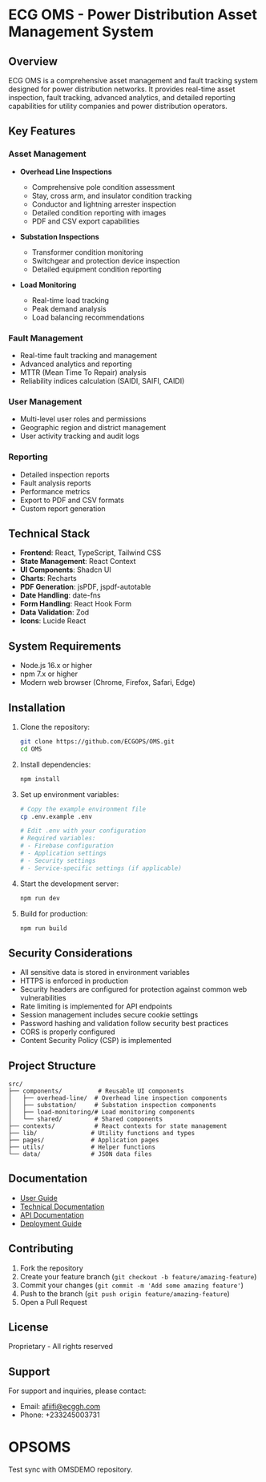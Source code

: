 # ECG OMS - Power Distribution Asset Management System

## Overview
ECG OMS is a comprehensive asset management and fault tracking system designed for power distribution networks. It provides real-time asset inspection, fault tracking, advanced analytics, and detailed reporting capabilities for utility companies and power distribution operators.

## Key Features

### Asset Management
- **Overhead Line Inspections**
  - Comprehensive pole condition assessment
  - Stay, cross arm, and insulator condition tracking
  - Conductor and lightning arrester inspection
  - Detailed condition reporting with images
  - PDF and CSV export capabilities

- **Substation Inspections**
  - Transformer condition monitoring
  - Switchgear and protection device inspection
  - Detailed equipment condition reporting

- **Load Monitoring**
  - Real-time load tracking
  - Peak demand analysis
  - Load balancing recommendations

### Fault Management
- Real-time fault tracking and management
- Advanced analytics and reporting
- MTTR (Mean Time To Repair) analysis
- Reliability indices calculation (SAIDI, SAIFI, CAIDI)

### User Management
- Multi-level user roles and permissions
- Geographic region and district management
- User activity tracking and audit logs

### Reporting
- Detailed inspection reports
- Fault analysis reports
- Performance metrics
- Export to PDF and CSV formats
- Custom report generation

## Technical Stack
- **Frontend**: React, TypeScript, Tailwind CSS
- **State Management**: React Context
- **UI Components**: Shadcn UI
- **Charts**: Recharts
- **PDF Generation**: jsPDF, jspdf-autotable
- **Date Handling**: date-fns
- **Form Handling**: React Hook Form
- **Data Validation**: Zod
- **Icons**: Lucide React

## System Requirements
- Node.js 16.x or higher
- npm 7.x or higher
- Modern web browser (Chrome, Firefox, Safari, Edge)

## Installation
1. Clone the repository:
   ```bash
   git clone https://github.com/ECGOPS/OMS.git
   cd OMS
   ```

2. Install dependencies:
   ```bash
   npm install
   ```

3. Set up environment variables:
   ```bash
   # Copy the example environment file
   cp .env.example .env
   
   # Edit .env with your configuration
   # Required variables:
   # - Firebase configuration
   # - Application settings
   # - Security settings
   # - Service-specific settings (if applicable)
   ```

4. Start the development server:
   ```bash
   npm run dev
   ```

5. Build for production:
   ```bash
   npm run build
   ```

## Security Considerations
- All sensitive data is stored in environment variables
- HTTPS is enforced in production
- Security headers are configured for protection against common web vulnerabilities
- Rate limiting is implemented for API endpoints
- Session management includes secure cookie settings
- Password hashing and validation follow security best practices
- CORS is properly configured
- Content Security Policy (CSP) is implemented

## Project Structure
```
src/
├── components/          # Reusable UI components
│   ├── overhead-line/  # Overhead line inspection components
│   ├── substation/     # Substation inspection components
│   ├── load-monitoring/# Load monitoring components
│   └── shared/         # Shared components
├── contexts/           # React contexts for state management
├── lib/               # Utility functions and types
├── pages/             # Application pages
├── utils/             # Helper functions
└── data/              # JSON data files
```

## Documentation
- [User Guide](docs/user-guide.md)
- [Technical Documentation](docs/technical.md)
- [API Documentation](docs/api.md)
- [Deployment Guide](docs/deployment.md)

## Contributing
1. Fork the repository
2. Create your feature branch (`git checkout -b feature/amazing-feature`)
3. Commit your changes (`git commit -m 'Add some amazing feature'`)
4. Push to the branch (`git push origin feature/amazing-feature`)
5. Open a Pull Request

## License
Proprietary - All rights reserved

## Support
For support and inquiries, please contact:
- Email: afiifi@ecggh.com
- Phone: +233245003731

# OPSOMS

Test sync with OMSDEMO repository.
